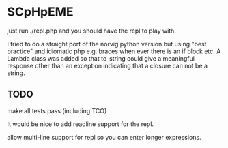 # SCpHpEME

just run ./repl.php and you should have the repl to play with. 

I tried to do a straight port of the norvig python version but using "best practice" and idiomatic php e.g. braces when ever there is an if block etc. A Lambda class was added so that to_string could give a meaningful response other than an exception indicating that a closure can not be a string. 

## TODO
make all tests pass (including TCO)

It would be nice to add readline support for the repl.

allow multi-line support for repl so you can enter longer expressions.
 
